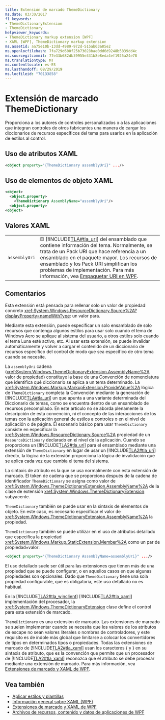 ```yaml
---
title: Extensión de marcado ThemeDictionary
ms.date: 03/30/2017
f1_keywords:
- ThemeDictionaryExtension
- ThemeDictionary
helpviewer_keywords:
- ThemeDictionary markup extension [WPF]
- XAML [WPF], ThemeDictionary markup extension
ms.assetid: aa75e10b-13dd-4989-972d-51bab63a05e2
ms.openlocfilehash: 7fa729d600f25b73028bae0dd6d9248b5839dd4c
ms.sourcegitcommit: 77e33b682db39955e331b8e8eda4ef1925a24e78
ms.translationtype: MT
ms.contentlocale: es-ES
ms.lasthandoff: 08/29/2019
ms.locfileid: "70133858"
---
```

# <a name="themedictionary-markup-extension"></a>Extensión de marcado ThemeDictionary
Proporciona a los autores de controles personalizados o a las aplicaciones que integran controles de otros fabricantes una manera de cargar los diccionarios de recursos específicos del tema para usarlos en la aplicación de estilos al control.  
  
## <a name="xaml-attribute-usage"></a>Uso de atributos XAML  
  
```xml  
<object property="{ThemeDictionary assemblyUri}" .../>  
```  
  
## <a name="xaml-object-element-usage"></a>Uso de elementos de objeto XAML  
  
```xml  
<object>  
  <object.property>  
    <ThemeDictionary AssemblyName="assemblyUri"/>  
  <object.property>  
<object>  
```  
  
## <a name="xaml-values"></a>Valores XAML  
  
|||  
|-|-|  
|`assemblyUri`|El [!INCLUDE[TLA#tla_uri](../../../../includes/tlasharptla-uri-md.md)] del ensamblado que contiene información del tema. Normalmente, se trata de un Pack URI que hace referencia a un ensamblado en el paquete mayor. Los recursos de ensamblado y los Pack URI simplifican los problemas de implementación. Para más información, vea [Empaquetar URI en WPF](../app-development/pack-uris-in-wpf.md).|  
  
## <a name="remarks"></a>Comentarios  
 Esta extensión está pensada para rellenar solo un valor de propiedad concreto <xref:System.Windows.ResourceDictionary.Source%2A?displayProperty=nameWithType>: un valor para.  
  
 Mediante esta extensión, puede especificar un solo ensamblado de solo recursos que contenga algunos estilos para usar solo cuando el tema de Windows Aero se aplique al sistema del usuario, a otros estilos solo cuando el tema Luna esté activo, etc. Al usar esta extensión, se puede invalidar automáticamente y volver a cargar el contenido de un diccionario de recursos específico del control de modo que sea específico de otro tema cuando se necesite.  
  
 La `assemblyUri` cadena (<xref:System.Windows.ThemeDictionaryExtension.AssemblyName%2A> valor de propiedad) constituye la base de una Convención de nomenclatura que identifica qué diccionario se aplica a un tema determinado. La <xref:System.Windows.Markup.MarkupExtension.ProvideValue%2A> lógica de `ThemeDictionary` completa la Convención mediante la generación de [!INCLUDE[TLA#tla_uri](../../../../includes/tlasharptla-uri-md.md)] un que apunta a una variante determinada del Diccionario de temas, como se encuentra dentro de un ensamblado de recursos precompilado. En este artículo no se aborda plenamente la descripción de esta convención, ni el concepto de las interacciones de los temas con la aplicación general de estilos a controles o en el nivel de aplicación o de página. El escenario básico para usar `ThemeDictionary` consiste en especificar la <xref:System.Windows.ResourceDictionary.Source%2A> propiedad de un `ResourceDictionary` declarado en el nivel de la aplicación. Cuando se proporciona un [!INCLUDE[TLA2#tla_uri](../../../../includes/tla2sharptla-uri-md.md)] para el ensamblado mediante una extensión de `ThemeDictionary` en lugar de usar un [!INCLUDE[TLA2#tla_uri](../../../../includes/tla2sharptla-uri-md.md)] directo, la lógica de la extensión proporciona la lógica de invalidación que se aplica cada vez que cambia el tema del sistema.  
  
 La sintaxis de atributo es la que se usa normalmente con esta extensión de marcado. El token de cadena que se proporciona después de la cadena de identificador `ThemeDictionary` se asigna como valor de <xref:System.Windows.ThemeDictionaryExtension.AssemblyName%2A> de la clase de extensión <xref:System.Windows.ThemeDictionaryExtension> subyacente.  
  
 `ThemeDictionary` también se puede usar en la sintaxis de elementos de objeto. En este caso, es necesario especificar el valor de <xref:System.Windows.ThemeDictionaryExtension.AssemblyName%2A> la propiedad.  
  
 `ThemeDictionary` también se puede utilizar en el uso de atributos detallado que especifica la propiedad <xref:System.Windows.Markup.StaticExtension.Member%2A> como un par de propiedad=valor:  
  
```xml  
<object property="{ThemeDictionary AssemblyName=assemblyUri}" .../>  
```  
  
 El uso detallado suele ser útil para las extensiones que tienen más de una propiedad que se puede configurar, o en aquellos casos en que algunas propiedades son opcionales. Dado que `ThemeDictionary` tiene una sola propiedad configurable, que es obligatoria, este uso detallado no es habitual.  
  
 En la [!INCLUDE[TLA2#tla_winclient](../../../../includes/tla2sharptla-winclient-md.md)] [!INCLUDE[TLA2#tla_xaml](../../../../includes/tla2sharptla-xaml-md.md)] implementación del procesador, la <xref:System.Windows.ThemeDictionaryExtension> clase define el control para esta extensión de marcado.  
  
 `ThemeDictionary` es una extensión de marcado. Las extensiones de marcado se suelen implementar cuando se necesita que los valores de los atributos de escape no sean valores literales o nombres de controladores, y este requisito es de índole más global que limitarse a colocar los convertidores de tipos en determinados tipos o propiedades. Todas las extensiones de marcado de [!INCLUDE[TLA2#tla_xaml](../../../../includes/tla2sharptla-xaml-md.md)] usan los caracteres { y } en su sintaxis de atributo, que es la convención que permite que un procesador de [!INCLUDE[TLA2#tla_xaml](../../../../includes/tla2sharptla-xaml-md.md)] reconozca que el atributo se debe procesar mediante una extensión de marcado. Para más información, vea [Extensiones de marcado y XAML de WPF](markup-extensions-and-wpf-xaml.md).  
  
## <a name="see-also"></a>Vea también

- [Aplicar estilos y plantillas](../controls/styling-and-templating.md)
- [Información general sobre XAML (WPF)](xaml-overview-wpf.md)
- [Extensiones de marcado y XAML de WPF](markup-extensions-and-wpf-xaml.md)
- [Archivos de recursos, contenido y datos de aplicaciones de WPF](../app-development/wpf-application-resource-content-and-data-files.md)
